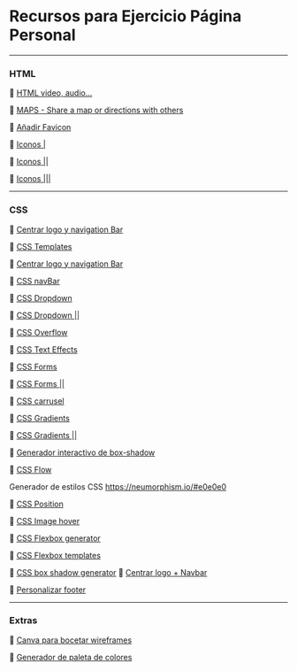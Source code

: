 # Recursos para Ejercicio Página Personal
---
 ### HTML

📌 [HTML video, audio...](https://www.w3schools.com/html/html_media.asp)


📌 [MAPS - Share a map or directions with others](https://support.google.com/maps/answer/144361?co=GENIE.Platform%3DDesktop&hl=en)

📌 [Añadir Favicon](https://stackoverflow.com/questions/9943771/adding-a-favicon-to-a-static-html-page)

📌 [Iconos |](https://www.w3schools.com/icons/default.asp)

📌 [Iconos ||](https://fontawesome.com/cheatsheet)

📌 [Iconos |||](https://fontawesome.com/icons)

---
### CSS

📌 [Centrar logo y navigation Bar](https://stackoverflow.com/questions/42095405/logo-and-navigation-bar-inline)

📌 [CSS Templates](https://www.free-css.com/free-css-templates)

📌 [Centrar logo y navigation Bar](https://stackoverflow.com/questions/42095405/logo-and-navigation-bar-inline)

📌 [CSS navBar](https://www.w3schools.com/css/css_navbar.asp)

📌 [CSS Dropdown](https://www.w3schools.com/css/css_dropdowns.asp)

📌 [CSS Dropdown ||](https://css-tricks.com/solved-with-css-dropdown-menus/)

📌 [CSS Overflow](https://www.w3schools.com/cssref/pr_pos_overflow.asp)

📌 [CSS Text Effects](https://www.w3schools.com/css/css3_text_effects.asp)

📌 [CSS Forms](https://www.w3schools.com/css/css_form.asp)

📌 [CSS Forms ||](https://colorlib.com/wp/free-html5-contact-form-templates/)

📌 [CSS carrusel](https://css-tricks.com/css-only-carousel/)

📌 [CSS Gradients](https://cssgradient.io/)

📌 [CSS Gradients ||](https://www.w3schools.com/css/tryit.asp?filename=trycss3_gradient-linear_angles)

📌 [Generador interactivo de box-shadow](https://www.cssmatic.com/box-shadow)

📌 [CSS Flow](https://marksheet.io/css-the-flow.html)

Generador de estilos CSS 
https://neumorphism.io/#e0e0e0

📌 [CSS Position](https://marksheet.io/css-position.html) 

📌 [CSS Image hover](https://www.w3schools.com/howto/howto_css_image_overlay.asp) 


📌 [CSS Flexbox generator](https://loading.io/flexbox/)

📌 [CSS Flexbox templates](https://www.quackit.com/css/flexbox/tutorial/)

📌 [CSS box shadow generator](https://css3gen.com/box-shadow/) 
📌 [Centrar logo + Navbar](https://stackoverflow.com/questions/42095405/logo-and-navigation-bar-inline)

📌 [Personalizar footer](https://www.w3schools.com/cssref/css3_pr_box-shadow.asp)

---
### Extras

📌 [Canva para bocetar wireframes](https://canva.com)

📌 [Generador de paleta de colores](https://coolors.co)